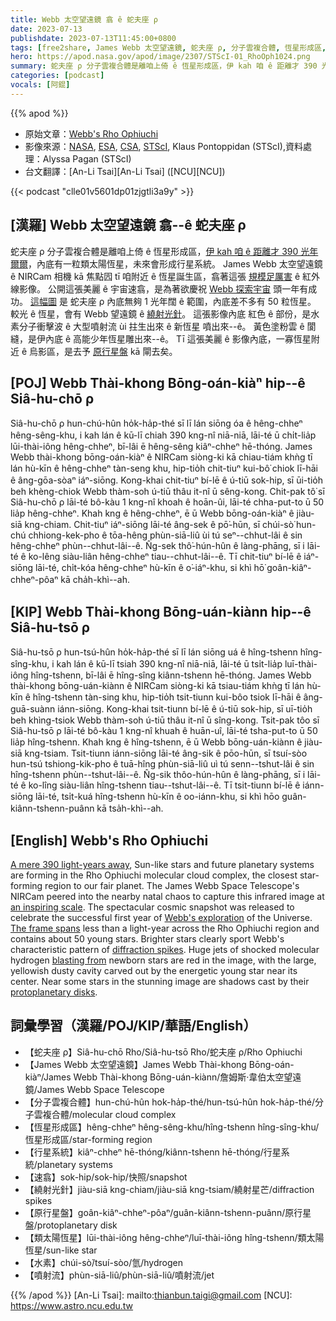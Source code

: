 ```yaml
---
title: Webb 太空望遠鏡 翕 ê 蛇夫座 ρ
date: 2023-07-13
publishdate: 2023-07-13T11:45:00+0800
tags: [free2share, James Webb 太空望遠鏡, 蛇夫座 ρ, 分子雲複合體, 恆星形成區, 類太陽恆星, 行星系統, 速翕, 繞射光針, 原行星盤, 水素, 噴射流]
hero: https://apod.nasa.gov/apod/image/2307/STScI-01_RhoOph1024.png
summary: 蛇夫座 ρ 分子雲複合體是離咱上倚 ê 恆星形成區，伊 kah 咱 ê 距離才 390 光年爾爾，內底有一粒類太陽恆星，未來會形成行星系統。
categories: [podcast]
vocals: [阿錕]
---
```


{{% apod %}}

- 原始文章：[Webb's Rho Ophiuchi](https://apod.nasa.gov/apod/ap230713.html)
- 影像來源：[NASA](https://www.nasa.gov), [ESA](https://www.esa.int/), [CSA](https://www.asc-csa.gc.ca/eng/), [STScI](https://www.stsci.edu), Klaus Pontoppidan (STScI),資料處理：Alyssa Pagan (STScI)
- 台文翻譯：[An-Li Tsai][An-Li Tsai] ([NCU][NCU])

{{< podcast "clle01v5601dp01zjgtli3a9y" >}}

## [漢羅] Webb 太空望遠鏡 翕--ê 蛇夫座 ρ
蛇夫座 ρ 分子雲複合體是離咱上倚 ê 恆星形成區，[伊 kah 咱 ê 距離才 390 光年爾爾][A mere 390 light-years away]，內底有一粒類太陽恆星，未來會形成行星系統。
James Webb 太空望遠鏡 ê NIRCam 相機 kā 焦點囥 tī 咱附近 ê 恆星誕生區，翕著這張 [規模足厲害][an inspiring scale] ê 紅外線影像。
公開這張美麗 ê 宇宙速翕，是為著欲慶祝 [Webb 探索宇宙][Webb's exploration] 頭一年有成功。
[這幅圖][The frame spans] 是 蛇夫座 ρ 內底無夠 1 光年闊 ê 範圍，內底差不多有 50 粒恆星。
較光 ê 恆星，會有 Webb 望遠鏡 ê [繞射光針][diffraction spikes]。
這張影像內底 紅色 ê 部份，是水素分子衝擊波 ê 大型噴射流 ùi 拄生出來 ê 新恆星 噴出來--ê。
黃色塗粉雲 ê 閬縫，是伊內底 ê 高能少年恆星雕出來--ê。
Tī 這張美麗 ê 影像內底，一寡恆星附近 ê 烏影區，是去予 [原行星盤][protoplanetary disks] kā 閘去矣。

## [POJ] Webb Thài-khong Bōng-oán-kiàⁿ hip--ê Siâ-hu-chō ρ
Siâ-hu-chō ρ hun-chú-hûn ho̍k-ha̍p-thé sī lī lán siōng óa ê hêng-chheⁿ hêng-sêng-khu, i kah lán ê kū-lī chiah 390 kng-nî niā-niā, lāi-té ū chi̍t-lia̍p lūi-thài-iông hêng-chheⁿ, bī-lâi ē hêng-sêng kiâⁿ-chheⁿ hē-thóng.
James Webb thài-khong bōng-oán-kiàⁿ ê NIRCam siòng-ki kā chiau-tiám khǹg tī lán hù-kīn ê hêng-chheⁿ tàn-seng khu, hip-tio̍h chit-tiuⁿ kui-bô͘ chiok lī-hāi ê âng-gōa-sòaⁿ iáⁿ-siōng.
Kong-khai chit-tiuⁿ bí-lē ê ú-tiū sok-hip, sī ūi-tio̍h beh khèng-chiok Webb thàm-soh ú-tiū thâu it-nî ū sêng-kong.
Chit-pak tô͘ sī Siâ-hu-chō ρ lāi-té bô-kàu 1 kng-nî khoah ê hoān-ûi, lāi-té chha-put-to ū 50 lia̍p hêng-chheⁿ.
Khah kng ê hêng-chheⁿ, ē ū Webb bōng-oán-kiàⁿ ê jiàu-siā kng-chiam.
Chit-tiuⁿ iáⁿ-siōng lāi-té âng-sek ê pō͘-hūn, sī chúi-sò͘ hun-chú chhiong-kek-pho ê tōa-hêng phùn-siā-liû ùi tú seⁿ--chhut-lâi ê sin hêng-chheⁿ phùn--chhut-lâi--ê.
N̂g-sek thô͘-hún-hûn ê làng-phāng, sī i lāi-té ê ko-lêng siàu-liân hêng-chheⁿ tiau--chhut-lâi--ê.
Tī chit-tiuⁿ bí-lē ê iáⁿ-siōng lāi-té, chi̍t-kóa hêng-chheⁿ hù-kīn ê o͘-iáⁿ-khu, si khì hō͘ goân-kiâⁿ-chheⁿ-pôaⁿ kā cha̍h-khì--ah.

## [KIP] Webb Thài-khong Bōng-uán-kiànn hip--ê Siâ-hu-tsō ρ
Siâ-hu-tsō ρ hun-tsú-hûn ho̍k-ha̍p-thé sī lī lán siōng uá ê hîng-tshenn hîng-sîng-khu, i kah lán ê kū-lī tsiah 390 kng-nî niā-niā, lāi-té ū tsi̍t-lia̍p luī-thài-iông hîng-tshenn, bī-lâi ē hîng-sîng kiânn-tshenn hē-thóng.
James Webb thài-khong bōng-uán-kiànn ê NIRCam siòng-ki kā tsiau-tiám khǹg tī lán hù-kīn ê hîng-tshenn tàn-sing khu, hip-tio̍h tsit-tiunn kui-bôo tsiok lī-hāi ê âng-guā-suànn iánn-siōng.
Kong-khai tsit-tiunn bí-lē ê ú-tiū sok-hip, sī uī-tio̍h beh khìng-tsiok Webb thàm-soh ú-tiū thâu it-nî ū sîng-kong.
Tsit-pak tôo sī Siâ-hu-tsō ρ lāi-té bô-kàu 1 kng-nî khuah ê huān-uî, lāi-té tsha-put-to ū 50 lia̍p hîng-tshenn.
Khah kng ê hîng-tshenn, ē ū Webb bōng-uán-kiànn ê jiàu-siā kng-tsiam.
Tsit-tiunn iánn-siōng lāi-té âng-sik ê pōo-hūn, sī tsuí-sòo hun-tsú tshiong-kik-pho ê tuā-hîng phùn-siā-liû uì tú senn--tshut-lâi ê sin hîng-tshenn phùn--tshut-lâi--ê.
N̂g-sik thôo-hún-hûn ê làng-phāng, sī i lāi-té ê ko-lîng siàu-liân hîng-tshenn tiau--tshut-lâi--ê.
Tī tsit-tiunn bí-lē ê iánn-siōng lāi-té, tsi̍t-kuá hîng-tshenn hù-kīn ê oo-iánn-khu, si khì hōo guân-kiânn-tshenn-puânn kā tsa̍h-khì--ah.

## [English] Webb's Rho Ophiuchi
[A mere 390 light-years away][A mere 390 light-years away], Sun-like stars and future planetary systems are forming in the Rho Ophiuchi molecular cloud complex, the closest star-forming region to our fair planet.
The James Webb Space Telescope's NIRCam peered into the nearby natal chaos to capture this infrared image at [an inspiring scale][an inspiring scale].
The spectacular cosmic snapshot was released to celebrate the successful first year of [Webb's exploration][Webb's exploration] of the Universe.
[The frame spans][The frame spans] less than a light-year across the Rho Ophiuchi region and contains about 50 young stars.
Brighter stars clearly sport Webb's characteristic pattern of [diffraction spikes][diffraction spikes].
Huge jets of shocked molecular hydrogen [blasting from][blasting from] newborn stars are red in the image, with the large, yellowish dusty cavity carved out by the energetic young star near its center.
Near some stars in the stunning image are shadows cast by their [protoplanetary disks][protoplanetary disks].
      
## 詞彙學習（漢羅/POJ/KIP/華語/English）
- 【蛇夫座 ρ】Siâ-hu-chō Rho/Siâ-hu-tsō Rho/蛇夫座 ρ/Rho Ophiuchi
- 【James Webb 太空望遠鏡】James Webb Thài-khong Bōng-oán-kiàⁿ/James Webb Thài-khong Bōng-uán-kiànn/詹姆斯·韋伯太空望遠鏡/James Webb Space Telescope
- 【分子雲複合體】hun-chú-hûn hok-ha̍p-thé/hun-tsú-hûn hok-ha̍p-thé/分子雲複合體/molecular cloud complex
- 【恆星形成區】hêng-chheⁿ hêng-sêng-khu/hîng-tshenn hîng-sîng-khu/恆星形成區/star-forming region
- 【行星系統】kiâⁿ-chheⁿ hē-thóng/kiânn-tshenn hē-thóng/行星系統/planetary systems
- 【速翕】sok-hip/sok-hip/快照/snapshot
- 【繞射光針】jiàu-siā kng-chiam/jiàu-siā kng-tsiam/繞射星芒/diffraction spikes
- 【原行星盤】goân-kiâⁿ-chheⁿ-pôaⁿ/guân-kiânn-tshenn-puânn/原行星盤/protoplanetary disk
- 【類太陽恆星】lūi-thài-iông hêng-chheⁿ/luī-thài-iông hîng-tshenn/類太陽恆星/sun-like star
- 【水素】chúi-sò͘/tsuí-sòo/氫/hydrogen
- 【噴射流】phùn-siā-liû/phùn-siā-liû/噴射流/jet

{{% /apod %}}
[An-Li Tsai]: mailto:thianbun.taigi@gmail.com
[NCU]: https://www.astro.ncu.edu.tw

[copyright]: https://apod.nasa.gov/apod/fap/lib/about_apod.html#srapply
[License]: https://creativecommons.org/licenses/by/2.0/

[A mere 390 light-years away]:https://webbtelescope.org/contents/news-releases/2023/news-2023-128
[an inspiring scale]:https://webbtelescope.org/contents/media/videos/2023/128/01H4YM4EH20F6ZX6M7EWDE9RSN
[Webb's exploration]:https://www.nasa.gov/mission_pages/webb/main/index.html
[The frame spans]:https://webbtelescope.org/contents/media/images/2023/128/01H44AZN1CQVQBKPPJPHR6M3Z8
[diffraction spikes]:https://apod.nasa.gov/apod/ap220319.html
[blasting from]:https://ui.adsabs.harvard.edu/abs/1996A%26A...314..477B/abstract
[protoplanetary disks]:https://universe.nasa.gov/resources/160/protoplanetary-disk/
